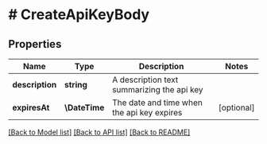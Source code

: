 # # CreateApiKeyBody

## Properties

Name | Type | Description | Notes
------------ | ------------- | ------------- | -------------
**description** | **string** | A description text summarizing the api key |
**expiresAt** | **\DateTime** | The date and time when the api key expires | [optional]

[[Back to Model list]](../../README.md#models) [[Back to API list]](../../README.md#endpoints) [[Back to README]](../../README.md)
